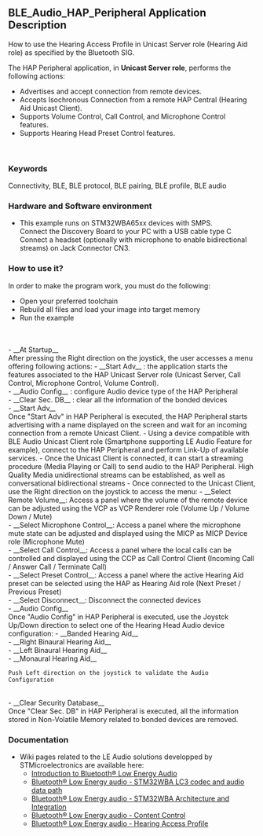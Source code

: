 ## __BLE_Audio_HAP_Peripheral Application Description__

How to use the Hearing Access Profile in Unicast Server role (Hearing Aid role) as specified by the Bluetooth SIG.


The HAP Peripheral application, in __Unicast Server role__, performs the following actions:<br>
- Advertises and accept connection from remote devices.<br>
- Accepts Isochronous Connection from a remote HAP Central (Hearing Aid Unicast Client).<br>
- Supports Volume Control, Call Control, and Microphone Control features.<br>
- Supports Hearing Head Preset Control features.<br>
<br>

### __Keywords__

Connectivity, BLE, BLE protocol, BLE pairing, BLE profile, BLE audio

### __Hardware and Software environment__

  - This example runs on STM32WBA65xx devices with SMPS.
  <br>Connect the Discovery Board to your PC with a USB cable type C
  <br>Connect a headset (optionally with microphone to enable bidirectional streams) on Jack Connector CN3.

### __How to use it?__

In order to make the program work, you must do the following:

 - Open your preferred toolchain
 - Rebuild all files and load your image into target memory
 - Run the example
<br>
<br>
 - __At Startup__
 <br>After pressing the Right direction on the joystick, the user accesses a menu offering following actions:
	- __Start Adv__ : the application starts the features associated to the HAP Unicast Server role (Unicast Server, Call Control, Microphone Control, Volume Control).<br>
	- __Audio Config__ : configure Audio device type of the HAP Peripheral <br>
	- __Clear Sec. DB__ : clear all the information of the bonded devices
<br>
 - __Start Adv__
<br>Once "Start Adv" in HAP Peripheral is executed, the HAP Peripheral starts advertising with a name displayed on the screen and wait for an incoming connection from a remote Unicast Client.
	- Using a device compatible with BLE Audio Unicast Client role (Smartphone supporting LE Audio Feature for example), connect to the HAP Peripheral and perform Link-Up of available services.
	- Once the Unicast Client is connected, it can start a streaming procedure (Media Playing or Call) to send audio to the HAP Peripheral. High Quality Media unidirectional streams can be established, as well as conversational bidirectional streams
	- Once connected to the Unicast Client, use the Right direction on the joystick to access the menu:
	  - __Select Remote Volume__: Access a panel where the volume of the remote device can be adjusted using the VCP as VCP Renderer role (Volume Up / Volume Down / Mute)<br>
	  - __Select Microphone Control__: Access a panel where the microphone mute state can be adjusted and displayed using the MICP as MICP Device role (Microphone Mute)<br>
	  - __Select Call Control__: Access a panel where the local calls can be controlled and displayed using the CCP as Call Control Client (Incoming Call / Answer Call / Terminate Call)<br>
	  - __Select Preset Control__: Access a panel where the active Hearing Aid preset can be selected using the HAP as Hearing Aid role (Next Preset / Previous Preset)<br>
	  - __Select Disconnect__: Disconnect the connected devices
<br>
 - __Audio Config__
<br>Once "Audio Config" in HAP Peripheral is executed, use the Joystck Up/Down direction to select one of the Hearing Head Audio device configuration:
	  - __Banded Hearing Aid__<br>
	  - __Right Binaural Hearing Aid__<br>
	  - __Left Binaural Hearing Aid__<br>
	  - __Monaural Hearing Aid__<br>

    Push Left direction on the joystick to validate the Audio Configuration
<br>
 - __Clear Security Database__
<br>Once "Clear Sec. DB" in HAP Peripheral is executed, all the information stored in Non-Volatile Memory related to bonded devices are removed.

### __Documentation__

   - Wiki pages related to the LE Audio solutions developped by STMicroelectronics are available here:
     - <a href="https://wiki.st.com/stm32mcu/wiki/Connectivity:Introduction_to_Bluetooth_LE_Audio"> Introduction to Bluetooth® Low Energy Audio</a>
	 - <a href="https://wiki.st.com/stm32mcu/wiki/Connectivity:Bluetooth_LE_Audio_-_STM32WBA_LC3_Codec"> Bluetooth® Low Energy audio - STM32WBA LC3 codec and audio data path</a>
     - <a href="https://wiki.st.com/stm32mcu/wiki/Connectivity:Bluetooth_LE_Audio_-_STM32WBA_Architecture_and_Integration"> Bluetooth® Low Energy audio - STM32WBA Architecture and Integration</a>
     - <a href="https://wiki.st.com/stm32mcu/wiki/Connectivity:Bluetooth_LE_Audio_-_Content_Control"> Bluetooth® Low Energy audio - Content Control</a>
     - <a href="https://wiki.st.com/stm32mcu/wiki/Connectivity:Bluetooth_LE_Audio_-_STM32WBA_Hearing_Access_Profile"> Bluetooth® Low Energy audio - Hearing Access Profile</a>

